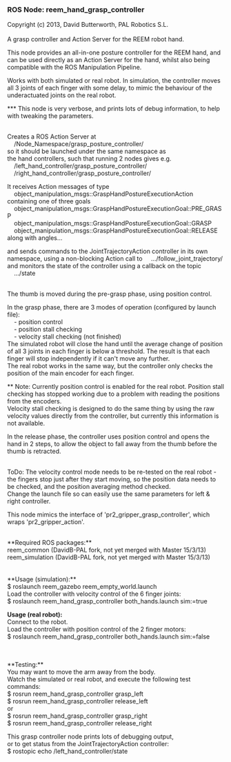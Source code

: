 ### ROS Node: reem_hand_grasp_controller
Copyright (c) 2013, David Butterworth, PAL Robotics S.L. 
<br>
<br>
A grasp controller and Action Server for the REEM robot hand.

This node provides an all-in-one posture controller for the REEM hand, and can be used directly as an Action Server for the hand, whilst also being compatible with the ROS Manipulation Pipeline.

Works with both simulated or real robot. In simulation, the controller moves all 3 joints of each finger with some delay, to mimic the behaviour of the underactuated joints on the real robot. 

*** This node is very verbose, and prints lots of debug information, to help with tweaking the parameters.
<br>

<br>
Creates a ROS Action Server at <br>
&nbsp;&nbsp;&nbsp;&nbsp;/Node_Namespace/grasp_posture_controller/ <br>
so it should be launched under the same namespace as <br>
the hand controllers, such that running 2 nodes gives e.g. <br>
&nbsp;&nbsp;&nbsp;&nbsp;/left_hand_controller/grasp_posture_controller/ <br>
&nbsp;&nbsp;&nbsp;&nbsp;/right_hand_controller/grasp_posture_controller/ <br>

It receives Action messages of type <br>
&nbsp;&nbsp;&nbsp;&nbsp;object_manipulation_msgs::GraspHandPostureExecutionAction <br>
containing one of three goals <br>
&nbsp;&nbsp;&nbsp;&nbsp;object_manipulation_msgs::GraspHandPostureExecutionGoal::PRE_GRASP <br>
&nbsp;&nbsp;&nbsp;&nbsp;object_manipulation_msgs::GraspHandPostureExecutionGoal::GRASP <br>
&nbsp;&nbsp;&nbsp;&nbsp;object_manipulation_msgs::GraspHandPostureExecutionGoal::RELEASE <br>
along with  angles...

and sends commands to the JointTrajectoryAction controller in its own <br>
namespace, using a non-blocking Action call to
&nbsp;&nbsp;&nbsp;&nbsp;.../follow_joint_trajectory/
and monitors the state of the controller using a callback on the topic
&nbsp;&nbsp;&nbsp;&nbsp;.../state
<br>

<br>
The thumb is moved during the pre-grasp phase, using position control.

In the grasp phase, there are 3 modes of operation (configured by launch file): <br>
&nbsp;&nbsp;&nbsp;&nbsp;- position control <br>
&nbsp;&nbsp;&nbsp;&nbsp;- position stall checking <br>
&nbsp;&nbsp;&nbsp;&nbsp;- velocity stall checking (not finished) <br>
The simulated robot will close the hand until the average change of position of all 3 joints in each finger is below a threshold. The result is that each finger will stop independently if it can't move any further. <br>
The real robot works in the same way, but the controller only checks the position of the main encoder for each finger.

** Note: Currently position control is enabled for the real robot. Position stall checking has stopped working due to a problem with reading the positions from the encoders. <br>
Velocity stall checking is designed to do the same thing by using the raw velocity values directly from the controller, but currently this information is not available.

In the release phase, the controller uses position control and opens the hand in 2 steps, to allow the 
object to fall away from the thumb before the thumb is retracted. 
<br>

<br>
ToDo: The velocity control mode needs to be re-tested on the real robot - the fingers stop just after they start moving, so the position data needs to be checked, and the position averaging method checked. <br>
Change the launch file so can easily use the same parameters for left & right controller.

This node mimics the interface of 'pr2_gripper_grasp_controller', which wraps 'pr2_gripper_action'.
<br>

<br>
**Required ROS packages:** <br>
reem_common     (DavidB-PAL fork, not yet merged with Master 15/3/13) <br>
reem_simulation (DavidB-PAL fork, not yet merged with Master 15/3/13) <br>
<br>

<br>
**Usage (simulation):** <br>
$ roslaunch reem_gazebo reem_empty_world.launch <br>
Load the controller with velocity control of the 6 finger joints: <br>
$ roslaunch reem_hand_grasp_controller both_hands.launch sim:=true <br>

**Usage (real robot):** <br>
Connect to the robot. <br>
Load the controller with position control of the 2 finger motors: <br>
$ roslaunch reem_hand_grasp_controller both_hands.launch sim:=false <br>
<br>

<br>
**Testing:** <br>
You may want to move the arm away from the body. <br>
Watch the simulated or real robot, and execute the following test commands: <br>
$ rosrun reem_hand_grasp_controller grasp_left <br>
$ rosrun reem_hand_grasp_controller release_left <br>
or <br>
$ rosrun reem_hand_grasp_controller grasp_right <br>
$ rosrun reem_hand_grasp_controller release_right <br>

This grasp controller node prints lots of debugging output, <br>
or to get status from the JointTrajectoryAction controller: <br>
$ rostopic echo /left_hand_controller/state






